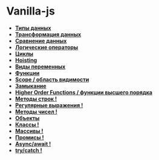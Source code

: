 # Vanilla-js

* **<a href="./pages/types">Типы данных</a>**
* **<a href="./pages/transformation">Трансформация данных</a>**
* **<a href="./pages/compare">Сравнение данных</a>**
* **<a href="./pages/logic-operators">Логические операторы</a>**
* **<a href="./pages/cycles">Циклы</a>**
* **<a href="./pages/hoisting">Hoisting</a>**
* **<a href="./pages/variables">Виды переменных</a>**
* **<a href="./pages/functions">Функции</a>**
* **<a href="./pages/scope">Scope / область видимости</a>**
* **<a href="./pages/closure">Замыкание</a>**
* **<a href="./pages/higher-order-functions">Higher Order Functions / функции высшего порядка</a>**
* **<a href="./pages/objects">Методы строк !</a>**
* **<a href="./pages/objects">Регулярные выражения !</a>**
* **<a href="./pages/objects">Методы чисел !</a>**
* **<a href="./pages/objects">Объекты</a>**
* **<a href="./pages/objects">Классы !</a>**
* **<a href="./pages/objects">Массивы !</a>**
* **<a href="./pages/objects">Промисы !</a>**
* **<a href="./pages/objects">Async/await !</a>**
* **<a href="./pages/objects">try/catch !</a>**